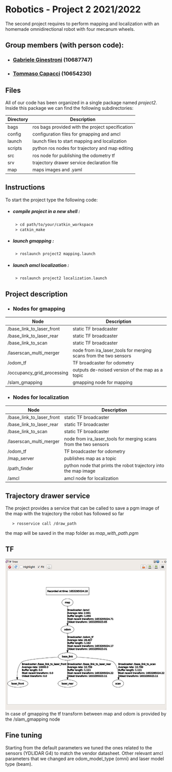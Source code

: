 # Robotics - Project 2 2021/2022 

The second project requires to perform mapping and localization with an homemade omnidirectional robot with four mecanum wheels.
<br />

## Group members (with person code):
- ###  [Gabriele Ginestroni](https://github.com/gabrieleginestroni) (10687747)
- ###  [Tommaso Capacci](https://github.com/TommasoCapacci) (10654230)

## Files
All of our code has been organized in a single package named _project2_. Inside this package we can find the following subdirectories:

| Directory | Description                                      |
|-----------|--------------------------------------------------|
| bags      | ros bags provided with the project specification |
| config    | configuration files for gmapping and  amcl       |
| launch    | launch files to start mapping and localization   |
| scripts   | python ros nodes for trajectory and map editing  |
| src       | ros node for publishing the odometry tf          |
| srv       | trajectory drawer service declaration file       |
| map       | maps images and .yaml                            |

## Instructions
To start the project type the following code:

- ##### compile project in a new shell :
  ```shell
   > cd path/to/your/catkin_workspace
   > catkin_make
  ```

- ##### launch gmapping :
  ```shell
   > roslaunch project2 mapping.launch
  ```

- ##### launch amcl localization :
  ```shell
   > roslaunch project2 localization.launch
  ```
  
## Project description

- ### Nodes for gmapping
| Node      | Description                                                       |
|-----------|-------------------------------------------------------------------|
| /base_link_to_laser_front  | static TF broadcaster              |
| /base_link_to_laser_rear | static TF broadcaster        |
| /base_link_to_scan | static TF broadcaster |
| /laserscan_multi_merger |node from ira_laser_tools for merging scans from the two sensors  |
| /odom_tf | TF broadcaster for odometry  |
| /occupancy_grid_processing | outputs de-noised version of the map as a topic   |
| /slam_gmapping | gmapping node for mapping  |

- ### Nodes for localization
| Node      | Description                                                       |
|-----------|-------------------------------------------------------------------|
| /base_link_to_laser_front  |  static TF broadcaster            |
| /base_link_to_laser_rear |  static TF broadcaster       |
| /base_link_to_scan | static TF broadcaster  |
| /laserscan_multi_merger | node from ira_laser_tools for merging scans from the two sensors  |
| /odom_tf | TF broadcaster for odometry |
| /map_server | publishes map as a topic  |
| /path_finder | python node that prints the robot trajectory into the map image |
| /amcl | amcl node for localization   |

## Trajectory drawer service
The project provides a service that can be called to save a pgm image of the map with the trajectory the robot has followed so far 
```shell
   > rosservice call /draw_path
  ```
the map will be saved in the map folder as _map_with_path.pgm_

## TF 
![](img/tf_tree.png)
In case of gmapping the tf transform between map and odom is provided by the /slam_gmapping node

## Fine tuning
Starting from the default parameters we tuned the ones related to the sensors (YDLIDAR G4) to match the vendor datasheet.
Other relevant amcl parameters that we changed are odom_model_type (omni) and laser model type (beam).